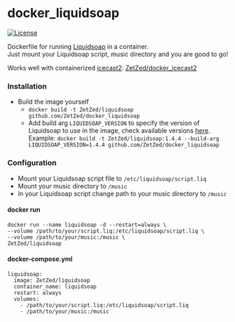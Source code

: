 # docker_liquidsoap

[![License](https://img.shields.io/github/license/ZetZed/docker_liquidsoap)](https://github.com/ZetZed/docker_liquidsoap/blob/master/LICENSE)

Dockerfile for running [Liquidsoap](https://www.liquidsoap.info/) in a container. \
Just mount your Liquidsoap script, music directory and you are good to go!

Works well with containerized [icecast2](https://icecast.org/): [ZetZed/docker_icecast2](https://github.com/ZetZed/docker_icecast2)

### Installation
- Build the image yourself
  -  `docker build -t ZetZed/liquidsoap github.com/ZetZed/docker_liquidsoap`
  -  Add build arg `LIQUIDSOAP_VERSION` to specify the version of Liquidsoap to use in the image, check available versions [here](https://opam.ocaml.org/packages/liquidsoap/). \
    Example: `docker build -t ZetZed/liquidsoap:1.4.4 --build-arg LIQUIDSOAP_VERSION=1.4.4 github.com/ZetZed/docker_liquidsoap`

### Configuration
- Mount your Liquidsoap script file to `/etc/liquidsoap/script.liq`
- Mount your music directory to `/music`
- In your Liquidsoap script change path to your music directory to `/music`

#### docker run
```
docker run --name liquidsoap -d --restart=always \
--volume /path/to/your/script.liq:/etc/liquidsoap/script.liq \
--volume /path/to/your/music:/music \
ZetZed/liquidsoap
```
#### docker-compose.yml
```
liquidsoap:
  image: ZetZed/liquidsoap
  container_name: liquidsoap
  restart: always
  volumes:
    - /path/to/your/script.liq:/etc/liquidsoap/script.liq
    - /path/to/your/music:/music
```
